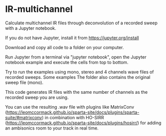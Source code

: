 # IR-multichannel
Calculate multichannel IR files through deconvolution of a recorded sweep with a Jupyter notebook.

If you do not have Jupyter, install it from https://jupyter.org/install

Download and copy all code to a folder on your computer. 

Run Jupyter from a terminal via "jupyter notebook", open the Jupyter notebook example and execute the cells from top to bottom. 

Try to run the examples using mono, stereo and 4 channels wave files of recorded sweeps. Some examples The folder also contains the original sweep file (mono). 

This code generates IR files with the same number of channels as the recorded sweep you are using.

You can use the resulting .wav file with plugins like MatrixConv (https://leomccormack.github.io/sparta-site/docs/plugins/sparta-suite/#matrixconv) in combination with HO-SIRR (https://leomccormack.github.io/sparta-site/docs/plugins/hosirr/) for adding an ambisonics room to your track in real time. 
